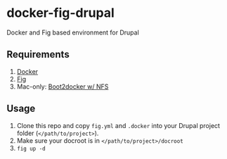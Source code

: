 # docker-fig-drupal
Docker and Fig based environment for Drupal

## Requirements
1. [Docker](https://www.docker.com/)
2. [Fig](http://www.fig.sh/)
3. Mac-only: [Boot2docker w/ NFS](https://github.com/blinkreaction/boot2docker-vagrant-nfs)

## Usage
 1. Clone this repo and copy `fig.yml` and `.docker` into your Drupal project folder (`</path/to/project>`).
 2. Make sure your docroot is in `</path/to/project>/docroot`
 3. `fig up -d`
 
